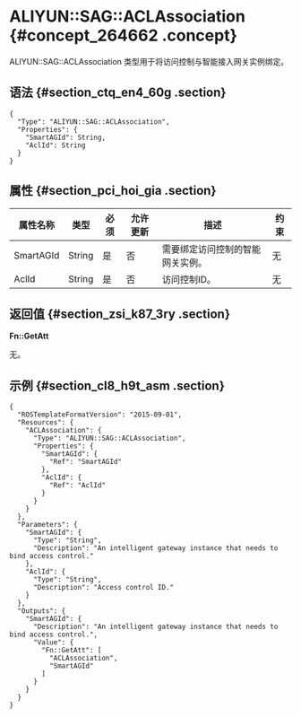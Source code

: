 # ALIYUN::SAG::ACLAssociation {#concept_264662 .concept}

ALIYUN::SAG::ACLAssociation 类型用于将访问控制与智能接入网关实例绑定。

## 语法 {#section_ctq_en4_60g .section}

``` {#codeblock_ce9_k2w_awu .language-json}
{
  "Type": "ALIYUN::SAG::ACLAssociation",
  "Properties": {
    "SmartAGId": String,
    "AclId": String
  }
}
```

## 属性 {#section_pci_hoi_gia .section}

|属性名称|类型|必须|允许更新|描述|约束|
|----|--|--|----|--|--|
|SmartAGId|String|是|否|需要绑定访问控制的智能网关实例。|无|
|AclId|String|是|否|访问控制ID。|无|

## 返回值 {#section_zsi_k87_3ry .section}

**Fn::GetAtt**

无。

## 示例 {#section_cl8_h9t_asm .section}

``` {#codeblock_lmk_vbh_za8 .language-json}
{
  "ROSTemplateFormatVersion": "2015-09-01",
  "Resources": {
    "ACLAssociation": {
      "Type": "ALIYUN::SAG::ACLAssociation",
      "Properties": {
        "SmartAGId": {
          "Ref": "SmartAGId"
        },
        "AclId": {
          "Ref": "AclId"
        }
      }
    }
  },
  "Parameters": {
    "SmartAGId": {
      "Type": "String",
      "Description": "An intelligent gateway instance that needs to bind access control."
    },
    "AclId": {
      "Type": "String",
      "Description": "Access control ID."
    }
  },
  "Outputs": {
    "SmartAGId": {
      "Description": "An intelligent gateway instance that needs to bind access control.",
      "Value": {
        "Fn::GetAtt": [
          "ACLAssociation",
          "SmartAGId"
        ]
      }
    }
  }
}
```


